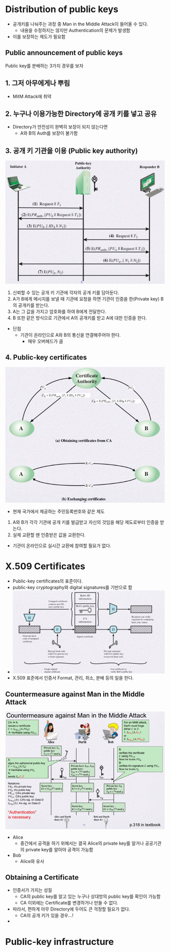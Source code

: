 # Distribution of public keys
- 공개키를 나눠주는 과정 중 Man in the Middle Attack이 들어올 수 있다.
    - 내용을 수정하지는 않지만 Authentication의 문제가 발생함
- 이를 보장하는 제도가 필요함
## Public announcement of public keys
Public key를 분배하는 3가지 경우를 보자
## 1. 그저 아무에게나 뿌림
- MitM Attack에 취약
## 2. 누구나 이용가능한 Directory에 공개 키를 넣고 공유
- Directory가 안전성이 완벽히 보장이 되지 않는다면
    - A와 B의 Auth를 보장이 불가함
## 3. 공개 키 기관을 이용 (Public key authority)
![Public-key-authority](./img/Public-key-authority.JPG)
1. 신뢰할 수 있는 공개 키 기관에 각자의 공개 키를 담아둔다.
2. A가 B에게 메시지를 보낼 때 기관에 요청을 하면 기관이 인증을 한(Private key) B의 공개키를 받는다.
3. A는 그 값을 가지고 암호화를 하여 B에게 전달한다.
4. B 또한 같은 방식으로 기관에서 A의 공개키를 받고 A에 대한 인증을 한다.
- 단점
    - 기관이 온라인으로 A와 B의 통신을 연결해주어야 한다.
        - 매우 오버헤드가 큼
## 4. Public-key certificates
![Public-key-certificates](./img/Public-key-certificates.JPG)

- 현재 국가에서 제공하는 주민등록번호와 같은 제도
1. A와 B가 각각 기관에 공개 키를 발급받고 자신의 것임을 해당 제도로부터 인증을 받는다.
2. 실제 교환할 땐 인증받은 값을 교환한다.
- 기관이 온라인으로 실시간 교환에 참여할 필요가 없다.
# X.509 Certificates
- Public-key certificates의 표준이다.
- public-key cryptography와 digital signatures를 기반으로 함
- ![Public-Key-Certificate-Use](./img/Public-Key-Certificate-Use.JPG)
- X.509 표준에서 인증서 Format, 관리, 취소, 분배 등의 일을 한다.
## Countermeasure against Man in the Middle Attack
![Countermeasure-against-MitM](./img/Countermeasure-against-MitM.JPG)
- Alice
    - 중간에서 공격을 하기 위해서는 결국 Alice의 private key를 알거나 공공기관의 private key를 알아야 공격이 가능함
- Bob
    - Alice와 유사
## Obtaining a Certificate
- 인증서가 가지는 성질
    - CA의 public key를 알고 있는 누구나 상대방의 public key를 확인이 가능함
    - CA 이외에는 Certificate를 변경하거나 만들 수 없다.
- 따라서, 편하게 아무 Directory에 두어도 큰 걱정할 필요가 없다.
    - CA의 공개 키가 있을 경우...!
- 
# Public-key infrastructure